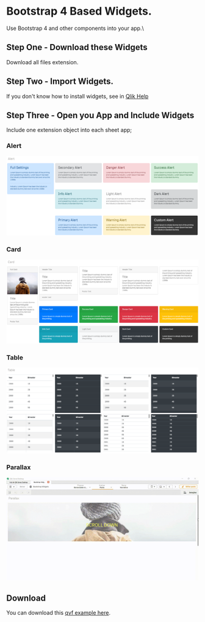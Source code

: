 # Bootstrap 4 Based Widgets.
Use Bootstrap 4 and other components into your app.\

## Step One - Download these Widgets
Download all files extension.

## Step Two - Import Widgets.
If you don't know how to install widgets, see in [Qlik Help](https://help.qlik.com/en-US/sense-developer/September2020/Subsystems/Dev-Hub/Content/Sense_Dev-Hub/Widget/widgets-import-widget-libraries.htm)

## Step Three - Open you App and Include Widgets
Include one extension object into each sheet app;

### Alert
![Alert](img/Alerts.PNG)

### Card
![Alerts](img/Card.PNG)

### Table
![Alerts](img/Table.PNG)

### Parallax
![Alerts](img/Parallax.gif)

## Download
You can download this [qvf example here](example/BootstrapWidgets.qvf).
